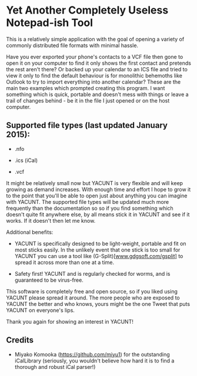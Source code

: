 Yet Another Completely Useless Notepad-ish Tool
===============

This is a relatively simple application with the goal of opening a variety of commonly distributed file formats with minimal hassle.

Have you ever exported your phone's contacts to a VCF file then gone to open it 
on your computer  to find it only shows the first contact and pretends the rest aren't there? Or backed up
your calendar to an ICS file and tried to view it only to find the default behaviour is for monolithic
behemoths like Outlook to try to import everything into another calendar? These are the main two examples
which prompted creating this program. I want something which is quick, portable and doesn't mess with things
or leave a trail of changes behind - be it in the file I just opened or on the host computer.

Supported file types (last updated January 2015):
--------------

* .nfo

* .ics (iCal)

* .vcf

It might be relatively small now but YACUNT is very flexible and will keep growing  as demand increases. With
enough time and effort I hope to grow it to the point that you'll be able to open just about anything you can
imagine with YACUNT. The supported file types will be updated much more frequently than the documentation so
so if you find something which doesn't quite fit anywhere else, by all means stick it in YACUNT and see if it
works. If it doesn't then let me know.

Additional benefits:

* YACUNT is specifically designed to be light-weight, portable and fit on most sticks easily. In the unlikely
 event that one stick is too small for YACUNT you can use a tool like (G-Split)[www.gdgsoft.com/gsplit] to spread
 it across more than one at a time.
 
* Safety first! YACUNT and is regularly checked for worms, and is guaranteed to be virus-free.

This software is completely free and open source, so if you liked using YACUNT please spread it around. The more
people who are exposed to YACUNT the better and who knows, yours might be the one Tweet that puts YACUNT on
everyone's lips.

Thank you again for showing an interest in YACUNT!

Credits
-------

* Miyako Komooka (https://github.com/miyu1) for the outstanding iCalLibrary (seriously, you wouldn't believe how hard it is to find a thorough and robust iCal parser!)